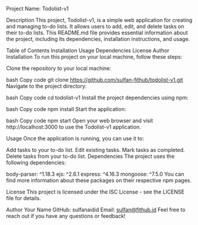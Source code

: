 Project Name: Todolist-v1

Description
This project, Todolist-v1, is a simple web application for creating and managing to-do lists. It allows users to add, edit, and delete tasks on their to-do lists. This README.md file provides essential information about the project, including its dependencies, installation instructions, and usage.

Table of Contents
Installation
Usage
Dependencies
License
Author
Installation
To run this project on your local machine, follow these steps:

Clone the repository to your local machine:

bash
Copy code
git clone https://github.com/sulfan-fithub/todolist-v1.git
Navigate to the project directory:

bash
Copy code
cd todolist-v1
Install the project dependencies using npm:

bash
Copy code
npm install
Start the application:

bash
Copy code
npm start
Open your web browser and visit http://localhost:3000 to use the Todolist-v1 application.

Usage
Once the application is running, you can use it to:

Add tasks to your to-do list.
Edit existing tasks.
Mark tasks as completed.
Delete tasks from your to-do list.
Dependencies
The project uses the following dependencies:

body-parser: ^1.18.3
ejs: ^2.6.1
express: ^4.16.3
mongoose: ^7.5.0
You can find more information about these packages on their respective npm pages.

License
This project is licensed under the ISC License - see the LICENSE file for details.

Author
Your Name
GitHub: sulfanaidid
Email: sulfan@fithub.id
Feel free to reach out if you have any questions or feedback!
